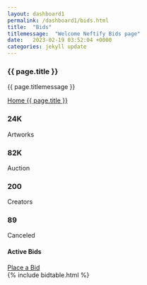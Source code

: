 ```yaml
---
layout: dashboard1
permalink: /dashboard1/bids.html
title:  "Bids"
titlemessage:  "Welcome Neftify Bids page"
date:   2023-02-19 03:52:04 +0000
categories: jekyll update
---
```

<div class="page-title">
<div class="row align-items-center justify-content-between">
<div class="col-6">
<div class="page-title-content">
<h3>{{ page.title }}</h3>
<p class="mb-2">{{ page.titlemessage }}</p>
</div>
</div>
<div class="col-auto">
<div class="breadcrumbs"><a href="#">Home </a><span><i
class="ri-arrow-right-s-line"></i></span><a href="#">{{ page.title }}</a></div>
</div>
</div>
</div>
<div class="row">
<div class="col-xl-3 col-sm-6">
<div class="stat-widget d-flex align-items-center">
<div class="widget-icon me-3 bg-primary"><span><i class="ri-file-copy-2-line"></i></span></div>
<div class="widget-content">
<h3>24K</h3>
<p>Artworks</p>
</div>
</div>
</div>
<div class="col-xl-3 col-sm-6">
<div class="stat-widget d-flex align-items-center">
<div class="widget-icon me-3 bg-success"><span><i class="ri-file-list-3-line"></i></span></div>
<div class="widget-content">
<h3>82K</h3>
<p>Auction</p>
</div>
</div>
</div>
<div class="col-xl-3 col-sm-6">
<div class="stat-widget d-flex align-items-center">
<div class="widget-icon me-3 bg-warning"><span><i class="ri-file-paper-line"></i></span></div>
<div class="widget-content">
<h3>200</h3>
<p>Creators</p>
</div>
</div>
</div>
<div class="col-xl-3 col-sm-6">
<div class="stat-widget d-flex align-items-center">
<div class="widget-icon me-3 bg-danger"><span><i class="ri-file-paper-2-line"></i></span></div>
<div class="widget-content">
<h3>89</h3>
<p>Canceled</p>
</div>
</div>
</div>
<div class="col-xl-12">
<div class="card-header px-0">
<h4 class="card-title">Active Bids </h4><a class="btn btn-primary" href="/create-invoice">Place
a Bid</a>
</div>
{% include bidtable.html %}
</div>
</div>